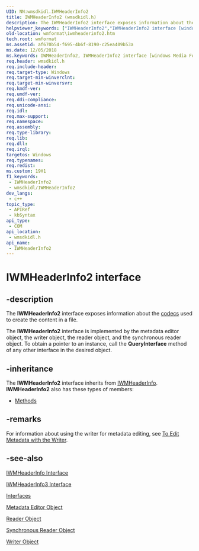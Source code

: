 ```yaml
---
UID: NN:wmsdkidl.IWMHeaderInfo2
title: IWMHeaderInfo2 (wmsdkidl.h)
description: The IWMHeaderInfo2 interface exposes information about the codecs used to create the content in a file.The IWMHeaderInfo2 interface is implemented by the metadata editor object, the writer object, the reader object, and the synchronous reader object.
helpviewer_keywords: ["IWMHeaderInfo2","IWMHeaderInfo2 interface [windows Media Format]","IWMHeaderInfo2 interface [windows Media Format]","described","IWMHeaderInfo2Interface","wmformat.iwmheaderinfo2","wmsdkidl/IWMHeaderInfo2"]
old-location: wmformat\iwmheaderinfo2.htm
tech.root: wmformat
ms.assetid: af670b54-f695-4b6f-8190-c25ea409b53a
ms.date: 12/05/2018
ms.keywords: IWMHeaderInfo2, IWMHeaderInfo2 interface [windows Media Format], IWMHeaderInfo2 interface [windows Media Format],described, IWMHeaderInfo2Interface, wmformat.iwmheaderinfo2, wmsdkidl/IWMHeaderInfo2
req.header: wmsdkidl.h
req.include-header: 
req.target-type: Windows
req.target-min-winverclnt: 
req.target-min-winversvr: 
req.kmdf-ver: 
req.umdf-ver: 
req.ddi-compliance: 
req.unicode-ansi: 
req.idl: 
req.max-support: 
req.namespace: 
req.assembly: 
req.type-library: 
req.lib: 
req.dll: 
req.irql: 
targetos: Windows
req.typenames: 
req.redist: 
ms.custom: 19H1
f1_keywords:
 - IWMHeaderInfo2
 - wmsdkidl/IWMHeaderInfo2
dev_langs:
 - c++
topic_type:
 - APIRef
 - kbSyntax
api_type:
 - COM
api_location:
 - wmsdkidl.h
api_name:
 - IWMHeaderInfo2
---
```


# IWMHeaderInfo2 interface


## -description

The <b>IWMHeaderInfo2</b> interface exposes information about the <a href="/windows/desktop/wmformat/wmformat-glossary">codecs</a> used to create the content in a file.

The <b>IWMHeaderInfo2</b> interface is implemented by the metadata editor object, the writer object, the reader object, and the synchronous reader object. To obtain a pointer to an instance, call the <b>QueryInterface</b> method of any other interface in the desired object.

## -inheritance

The <b xmlns:loc="http://microsoft.com/wdcml/l10n">IWMHeaderInfo2</b> interface inherits from <a href="/windows/desktop/api/wmsdkidl/nn-wmsdkidl-iwmheaderinfo">IWMHeaderInfo</a>. <b>IWMHeaderInfo2</b> also has these types of members:
<ul>
<li><a href="https://docs.microsoft.com/">Methods</a></li>
</ul>

## -remarks

For information about using the writer for metadata editing, see <a href="/windows/desktop/wmformat/to-edit-metadata-with-the-writer">To Edit Metadata with the Writer</a>.

## -see-also

<a href="/windows/desktop/api/wmsdkidl/nn-wmsdkidl-iwmheaderinfo">IWMHeaderInfo Interface</a>



<a href="/windows/desktop/api/wmsdkidl/nn-wmsdkidl-iwmheaderinfo3">IWMHeaderInfo3 Interface</a>



<a href="/windows/desktop/wmformat/interfaces">Interfaces</a>



<a href="/windows/desktop/wmformat/metadata-editor-object">Metadata Editor Object</a>



<a href="/windows/desktop/wmformat/reader-object">Reader Object</a>



<a href="/windows/desktop/wmformat/synchronous-reader-object">Synchronous Reader Object</a>



<a href="/windows/desktop/wmformat/writer-object">Writer Object</a>
